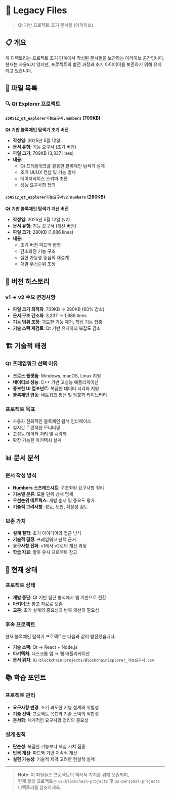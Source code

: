 # 📁 Legacy Files

> Qt 기반 프로젝트 초기 문서들 (아카이브)

## 📋 개요

이 디렉토리는 프로젝트 초기 단계에서 작성된 문서들을 보관하는 아카이브 공간입니다. 현재는 사용되지 않지만, 프로젝트의 발전 과정과 초기 아이디어를 보존하기 위해 유지되고 있습니다.

## 📄 파일 목록

### 🔍 **Qt Explorer 프로젝트**

#### `250512_qt_explorer기능요구서.numbers` (709KB)
**Qt 기반 블록체인 탐색기 초기 버전**

- **작성일**: 2025년 5월 12일
- **문서 유형**: 기능 요구서 (초기 버전)
- **파일 크기**: 709KB (3,337 lines)
- **내용**: 
  - Qt 프레임워크를 활용한 블록체인 탐색기 설계
  - 초기 UI/UX 컨셉 및 기능 명세
  - 데이터베이스 스키마 초안
  - 성능 요구사항 정의

#### `250512_qt_explorer기능요구서v2.numbers` (280KB)
**Qt 기반 블록체인 탐색기 개선 버전**

- **작성일**: 2025년 5월 12일 (v2)
- **문서 유형**: 기능 요구서 (개선 버전)
- **파일 크기**: 280KB (1,686 lines)
- **내용**:
  - 초기 버전 피드백 반영
  - 간소화된 기능 구조
  - 실현 가능성 중심의 재설계
  - 개발 우선순위 조정

## 🔄 버전 히스토리

### **v1 → v2 주요 변경사항**
- **파일 크기 최적화**: 709KB → 280KB (60% 감소)
- **문서 구조 간소화**: 3,337 → 1,686 lines
- **기능 범위 조정**: 과도한 기능 제거, 핵심 기능 집중
- **기술 스택 재검토**: Qt 기반 유지하되 복잡도 감소

## 🏗 기술적 배경

### **Qt 프레임워크 선택 이유**
- **크로스 플랫폼**: Windows, macOS, Linux 지원
- **네이티브 성능**: C++ 기반 고성능 애플리케이션
- **풍부한 UI 컴포넌트**: 복잡한 데이터 시각화 지원
- **블록체인 연동**: 네트워크 통신 및 암호화 라이브러리

### **프로젝트 목표**
- 사용자 친화적인 블록체인 탐색 인터페이스
- 실시간 트랜잭션 모니터링
- 고성능 데이터 처리 및 시각화
- 확장 가능한 아키텍처 설계

## 📊 문서 분석

### **문서 작성 방식**
- **Numbers 스프레드시트**: 구조화된 요구사항 정리
- **기능별 분류**: 모듈 단위 상세 명세
- **우선순위 매트릭스**: 개발 순서 및 중요도 평가
- **기술적 고려사항**: 성능, 보안, 확장성 검토

### **보존 가치**
- **설계 철학**: 초기 아이디어와 접근 방식
- **기술적 결정**: 프레임워크 선택 근거
- **요구사항 진화**: v1에서 v2로의 개선 과정
- **학습 자료**: 향후 유사 프로젝트 참고

## 🔮 현재 상태

### **프로젝트 상태**
- **개발 중단**: Qt 기반 접근 방식에서 웹 기반으로 전환
- **아키이브**: 참고 자료로 보존
- **교훈**: 초기 설계의 중요성과 반복 개선의 필요성

### **후속 프로젝트**
현재 블록체인 탐색기 프로젝트는 다음과 같이 발전했습니다:
- **기술 스택**: Qt → React + Node.js
- **아키텍처**: 데스크톱 앱 → 웹 애플리케이션
- **문서 위치**: `01-blockchain-projects/BlockchainExplorer_기능요구서.csv`

## 📚 학습 포인트

### **프로젝트 관리**
- **요구사항 변경**: 초기 과도한 기능 설계의 위험성
- **기술 선택**: 프로젝트 목표와 기술 스택의 적합성
- **문서화**: 체계적인 요구사항 정리의 중요성

### **설계 원칙**
- **단순성**: 복잡한 기능보다 핵심 가치 집중
- **반복 개선**: 피드백 기반 지속적 개선
- **실현 가능성**: 기술적 제약 고려한 현실적 설계

---

> **Note**: 이 파일들은 프로젝트의 역사적 가치를 위해 보존되며,  
> 현재 활성 프로젝트는 `01-blockchain-projects` 및 `02-personal-projects` 디렉토리를 참조하세요. 